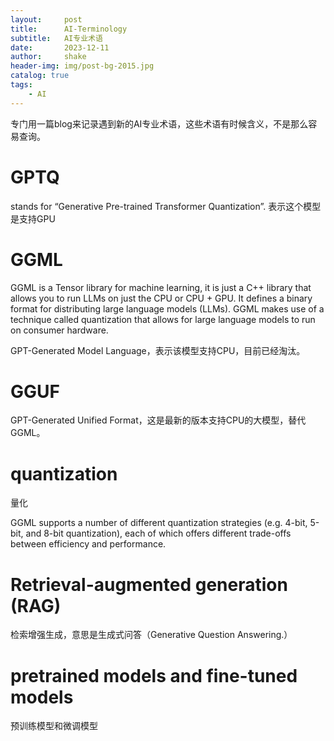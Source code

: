 ```yaml
---
layout:     post
title:      AI-Terminology
subtitle:   AI专业术语
date:       2023-12-11
author:     shake
header-img: img/post-bg-2015.jpg
catalog: true
tags:
    - AI
---
```


专门用一篇blog来记录遇到新的AI专业术语，这些术语有时候含义，不是那么容易查询。

# GPTQ 

stands for “Generative Pre-trained Transformer Quantization”.
表示这个模型是支持GPU

# GGML 

GGML is a Tensor library for machine learning, it is just a C++ library that allows you to run LLMs on just the CPU or CPU + GPU. It defines a binary format for distributing large language models (LLMs). GGML makes use of a technique called quantization that allows for large language models to run on consumer hardware.

GPT-Generated Model Language，表示该模型支持CPU，目前已经淘汰。

# GGUF 

GPT-Generated Unified Format，这是最新的版本支持CPU的大模型，替代GGML。

# quantization

量化

 GGML supports a number of different quantization strategies (e.g. 4-bit, 5-bit, and 8-bit quantization), each of which offers different trade-offs between efficiency and performance.
 

#  Retrieval-augmented generation (RAG)

检索增强生成，意思是生成式问答（Generative Question Answering.）

# pretrained models and fine-tuned models 

预训练模型和微调模型